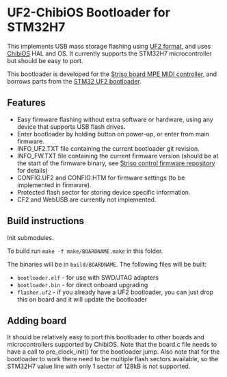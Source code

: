 # UF2-ChibiOS Bootloader for STM32H7

This implements USB mass storage flashing using [UF2 format](https://github.com/Microsoft/uf2), and uses [ChibiOS](http://www.chibios.com/) HAL and OS. It currently supports the STM32H7 microcontroller but should be easy to port.

This bootloader is developed for the [Striso board MPE MIDI controller](https://www.striso.org/), and borrows parts from the [STM32 UF2 bootloader](https://github.com/mmoskal/uf2-stm32f).

## Features

- Easy firmware flashing without extra software or hardware, using any device that supports USB flash drives.
- Enter bootloader by holding button on power-up, or enter from main firmware.
- INFO_UF2.TXT file containing the current bootloader git revision.
- INFO_FW.TXT file containing the current firmware version (should be at the start of the firmware binary, see [Striso control firmware repository](https://github.com/striso/striso-control-firmware) for details)
- CONFIG.UF2 and CONFIG.HTM for firmware settings (to be implemented in firmware).
- Protected flash sector for storing device specific information.
- CF2 and WebUSB are currently not implemented.

## Build instructions

Init submodules.

To build run ``make -f make/BOARDNAME.make`` in this folder.

The binaries will be in `build/BOARDNAME`.
The following files will be built:
* `bootloader.elf` - for use with SWD/JTAG adapters
* `bootloader.bin` - for direct onboard upgrading
* `flasher.uf2` - if you already have a UF2 bootloader, you can just drop this on board and it will update the bootloader

## Adding board

It should be relatively easy to port this bootloader to other boards and microcontrollers supported by ChibiOS. Note that the board.c file needs to have a call to pre_clock_init() for the bootloader jump. Also note that for the bootloader to work there need to be multiple flash sectors available, so the STM32H7 value line with only 1 sector of 128kB is not supported.

